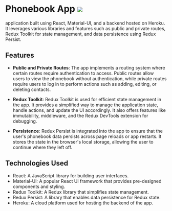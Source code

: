 # Phonebook App ![ ](https://skills.thijs.gg/icons?i=react)

application built using React, Material-UI, and a backend hosted on Heroku. It
leverages various libraries and features such as public and private routes,
Redux Toolkit for state management, and data persistence using Redux Persist.

## Features

- **Public and Private Routes**: The app implements a routing system where
  certain routes require authentication to access. Public routes allow users to
  view the phonebook without authentication, while private routes require users
  to log in to perform actions such as adding, editing, or deleting contacts.

- **Redux Toolkit**: Redux Toolkit is used for efficient state management in the
  app. It provides a simplified way to manage the application state, handle
  actions, and update the UI accordingly. It also offers features like
  immutability, middleware, and the Redux DevTools extension for debugging.

- **Persistence**: Redux Persist is integrated into the app to ensure that the
  user's phonebook data persists across page reloads or app restarts. It stores
  the state in the browser's local storage, allowing the user to continue where
  they left off.

## Technologies Used

- React: A JavaScript library for building user interfaces.
- Material-UI: A popular React UI framework that provides pre-designed
  components and styling.
- Redux Toolkit: A Redux library that simplifies state management.
- Redux Persist: A library that enables data persistence for Redux state.
- Heroku: A cloud platform used for hosting the backend of the app.
